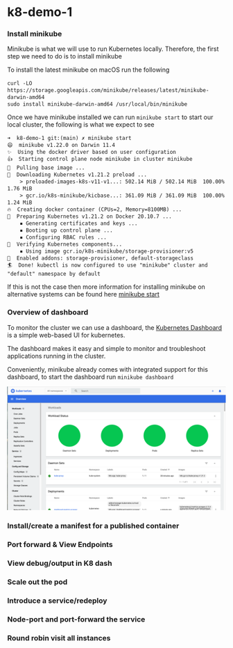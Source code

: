 # k8-demo-1

### Install minikube

Minikube is what we will use to run Kubernetes locally. Therefore, the first step we need to do is to install minikube

To install the latest minikube on macOS run the following

```shell
curl -LO https://storage.googleapis.com/minikube/releases/latest/minikube-darwin-amd64
sudo install minikube-darwin-amd64 /usr/local/bin/minikube
```

Once we have minikube installed we can run `minikube start` to start our local cluster, the following is what we expect to see


```console
➜  k8-demo-1 git:(main) ✗ minikube start
😄  minikube v1.22.0 on Darwin 11.4
✨  Using the docker driver based on user configuration
👍  Starting control plane node minikube in cluster minikube
🚜  Pulling base image ...
💾  Downloading Kubernetes v1.21.2 preload ...
    > preloaded-images-k8s-v11-v1...: 502.14 MiB / 502.14 MiB  100.00% 1.76 MiB
    > gcr.io/k8s-minikube/kicbase...: 361.09 MiB / 361.09 MiB  100.00% 1.24 MiB
🔥  Creating docker container (CPUs=2, Memory=8100MB) ...
🐳  Preparing Kubernetes v1.21.2 on Docker 20.10.7 ...
    ▪ Generating certificates and keys ...
    ▪ Booting up control plane ...
    ▪ Configuring RBAC rules ...
🔎  Verifying Kubernetes components...
    ▪ Using image gcr.io/k8s-minikube/storage-provisioner:v5
🌟  Enabled addons: storage-provisioner, default-storageclass
🏄  Done! kubectl is now configured to use "minikube" cluster and "default" namespace by default
```

If this is not the case then more information for installing minikube on alternative systems can be found here [minikube start](https://minikube.sigs.k8s.io/docs/start/)

### Overview of dashboard

To monitor the cluster we can use a dashboard, the [Kubernetes Dashboard](https://github.com/kubernetes/dashboard) is a simple web-based UI for kubernetes.

The dashboard makes it easy and simple to monitor and troubleshoot applications running in the cluster.

Conveniently, minikube already comes with integrated support for this dashboard, to start the dashboard run `minikube dashboard`


![minikube dashboard](k8s-dashboard.png)

### Install/create a manifest for a published container

### Port forward & View Endpoints

### View debug/output in K8 dash

### Scale out the pod

### Introduce a service/redeploy

### Node-port and port-forward the service

### Round robin visit all instances

